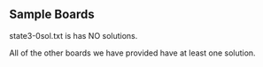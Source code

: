 Sample Boards
-------------

state3-0sol.txt is has NO solutions.

All of the other boards we have provided have at least one solution.

